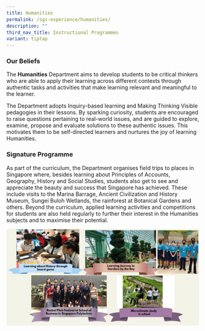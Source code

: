 ```yaml
---
title: Humanities
permalink: /sgs-experience/humanities/
description: ""
third_nav_title: Instructional Programmes
variant: tiptap
---
```

### Our Beliefs

The **Humanities** Department aims to develop students to be critical thinkers who are able to apply their learning across different contexts through authentic tasks and activities that make learning relevant and meaningful to the learner.

The Department adopts Inquiry-based learning and Making Thinking Visible pedagogies in their lessons. By sparking curiosity, students are encouraged to raise questions pertaining to real-world issues, and are guided to explore, examine, propose and evaluate solutions to these authentic issues. This motivates them to be self-directed learners and nurtures the joy of learning Humanities.

### Signature Programme
As part of the curriculum, the Department organises field trips to places in Singapore where, besides learning about Principles of Accounts, Geography, History and Social Studies, students also get to see and appreciate the beauty and success that Singapore has achieved. These include visits to the Marina Barrage, Ancient Civilization and History Museum, Sungei Buloh Wetlands, the rainforest at Botanical Gardens and others. Beyond the curriculum, applied learning activities and competitions for students are also held regularly to further their interest in the Humanities subjects and to maximise their potential.

![](/images/Humanities.jpg)